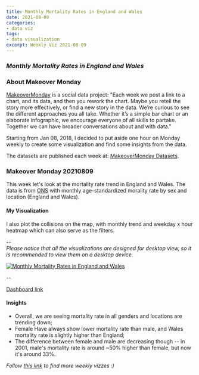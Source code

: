 ```yaml
---
title: Monthly Mortality Rates in England and Wales
date: 2021-08-09
categories:
- data viz
tags:
- data visualization
excerpt: Weekly Viz 2021-08-09
---
```


### *Monthly Mortality Rates in England and Wales*


### About Makeover Monday

[MakeoverMonday](http://www.makeovermonday.co.uk/) is a social data project:
"Each week we post a link to a chart, and its data, and then you rework the chart.
Maybe you retell the story more effectively, or find a new story in the data.
We’re curious to see the different approaches you all take. Whether it’s a simple bar chart or an elaborate infographic, we encourage everyone of all skills to partake.
Together we can have broader conversations about and with data."

Starting from Jan 08, 2018, I decided to put aside one hour on Monday weekly to create some visualization and find some insights from the data.

The datasets are published each week at: [MakeoverMonday Datasets](http://www.makeovermonday.co.uk/data/).

### Makeover Monday 20210809

This week let's look at the mortality rate trend in England and Wales. The data is from [ONS](https://www.ons.gov.uk/peoplepopulationandcommunity/birthsdeathsandmarriages/deaths/bulletins/monthlymortalityanalysisenglandandwales/june2021) with monthly age-standardized morality rate by sex and location (England and Wales).  

#### My Visualization

I also plot the collisions on the map, with monthly trend and weekday x hour heatmap which can also serve as the filters.  

--  
*Please notice that all the visualizations are designed for desktop view, so it is recommended to view them on a desktop device.*  

<div class='tableauPlaceholder' id='viz1628567349205' style='position: relative'>
  <noscript><a href='#'>
    <img alt='Monthly Mortality Rates in England and Wales ' src='https:&#47;&#47;public.tableau.com&#47;static&#47;images&#47;Ma&#47;MakeOverMonday20210809MonthlyMortalityRatesinEnglandandWales&#47;MonthlyMortalityRatesinEnglandandWales&#47;1_rss.png' style='border: none' />
    </a></noscript>
  <object class='tableauViz'  style='display:none;'>
    <param name='host_url' value='https%3A%2F%2Fpublic.tableau.com%2F' /> 
    <param name='embed_code_version' value='3' />
    <param name='site_root' value='' />
    <param name='name' value='MakeOverMonday20210809MonthlyMortalityRatesinEnglandandWales&#47;MonthlyMortalityRatesinEnglandandWales' />
    <param name='tabs' value='no' />
    <param name='toolbar' value='yes' />
    <param name='static_image' value='https:&#47;&#47;public.tableau.com&#47;static&#47;images&#47;Ma&#47;MakeOverMonday20210809MonthlyMortalityRatesinEnglandandWales&#47;MonthlyMortalityRatesinEnglandandWales&#47;1.png' /> <param name='animate_transition' value='yes' /><param name='display_static_image' value='yes' />
    <param name='display_spinner' value='yes' />
    <param name='display_overlay' value='yes' />
    <param name='display_count' value='yes' />
    <param name='language' value='en-US' />
    <param name='filter' value='publish=yes' />
  </object></div>  
  <script type='text/javascript'>        
  var divElement = document.getElementById('viz1628567349205');       
  var vizElement = divElement.getElementsByTagName('object')[0];           
  if ( divElement.offsetWidth > 800 ) { vizElement.style.width='800px';vizElement.style.height='627px';} else if ( divElement.offsetWidth > 500 ) { vizElement.style.width='800px';vizElement.style.height='627px';} else { vizElement.style.width='100%';vizElement.style.height='727px';} 
  var scriptElement = document.createElement('script');           
  scriptElement.src = 'https://public.tableau.com/javascripts/api/viz_v1.js';      
  vizElement.parentNode.insertBefore(scriptElement, vizElement);        
</script>
  
--  

[Dashboard link](https://public.tableau.com/views/MakeOverMonday20210809MonthlyMortalityRatesinEnglandandWales/MonthlyMortalityRatesinEnglandandWales?:language=en-US&publish=yes&:display_count=n&:origin=viz_share_link)
  
#### Insights
* Overall, we are seeing mortality rate in all genders and locations are trending down;  
* Female Have always show lower mortality rate than male, and Wales mortality rate is slightly higher than England;  
* The difference between female and male are decreasing though -- in 2001, male's mortality rate is around ~50% higher than female, but now it's around 33%.    

*Follow [this link](https://yudong-94.github.io/personal-website/project/WeeklyViz2021/) to find more weekly vizzes :)*